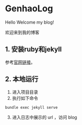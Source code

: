 # GenhaoLog

Hello Welcome my blog!

欢迎来到我的博客

## 1. 安装ruby和jekyll
参考[官网链接](https://jekyllrb.com/docs/)。

## 2. 本地运行
1. 进入项目目录
2. 执行如下命令

```bundle exec jekyll serve```

3. 进入日志中展示的 url ，访问 blog
